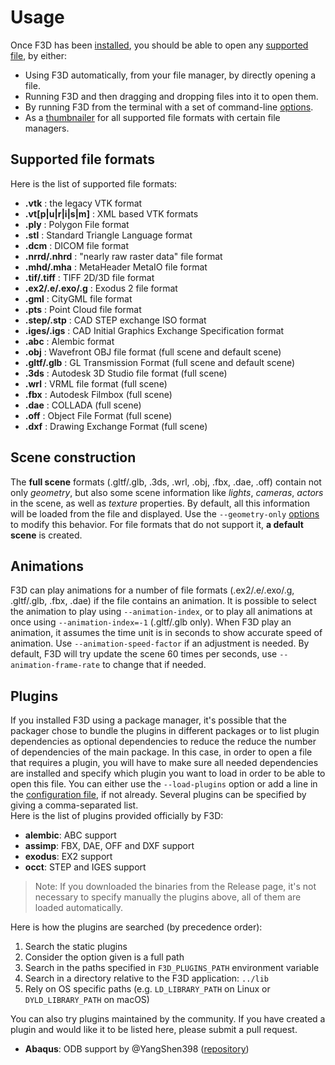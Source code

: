 # Usage

Once F3D has been [installed](INSTALLATION.md), you should be able to open any [supported file](#supported-file-formats),
by either:
* Using F3D automatically, from your file manager, by directly opening a file.
* Running F3D and then dragging and dropping files into it to open them.
* By running F3D from the terminal with a set of command-line [options](OPTIONS.md).
* As a [thumbnailer](DESKTOP_INTEGRATION.md) for all supported file formats with certain file managers.

## Supported file formats

Here is the list of supported file formats:

* **.vtk** : the legacy VTK format
* **.vt[p\|u\|r\|i\|s\|m]** : XML based VTK formats
* **.ply** : Polygon File format
* **.stl** : Standard Triangle Language format
* **.dcm** : DICOM file format
* **.nrrd/.nhrd** : "nearly raw raster data" file format
* **.mhd/.mha** : MetaHeader MetaIO file format
* **.tif/.tiff** : TIFF 2D/3D file format
* **.ex2/.e/.exo/.g** : Exodus 2 file format
* **.gml** : CityGML file format
* **.pts** : Point Cloud file format
* **.step/.stp** : CAD STEP exchange ISO format
* **.iges/.igs** : CAD Initial Graphics Exchange Specification format
* **.abc** : Alembic format
* **.obj** : Wavefront OBJ file format (full scene and default scene)
* **.gltf/.glb** : GL Transmission Format (full scene and default scene)
* **.3ds** : Autodesk 3D Studio file format (full scene)
* **.wrl** : VRML file format (full scene)
* **.fbx** : Autodesk Filmbox (full scene)
* **.dae** : COLLADA (full scene)
* **.off** : Object File Format (full scene)
* **.dxf** : Drawing Exchange Format (full scene)

## Scene construction

The **full scene** formats (.gltf/.glb, .3ds, .wrl, .obj, .fbx, .dae, .off) contain not only *geometry*, 
but also some scene information like *lights*, *cameras*, *actors* in the scene, as well as *texture* properties.
By default, all this information will be loaded from the file and displayed. Use the `--geometry-only` [options](OPTIONS.md)
to modify this behavior. For file formats that do not support it, **a default scene** is created.

## Animations

F3D can play animations for a number of file formats (.ex2/.e/.exo/.g, .gltf/.glb, .fbx, .dae) if the file contains an animation.
It is possible to select the animation to play using `--animation-index`, or to play all animations at once using `--animation-index=-1` (.gltf/.glb only).
When F3D play an animation, it assumes the time unit is in seconds to show accurate speed of animation. Use `--animation-speed-factor` if
an adjustment is needed. By default, F3D will try update the scene 60 times per seconds, use `--animation-frame-rate` to change that if needed.

## Plugins

If you installed F3D using a package manager, it's possible that the packager chose to bundle the plugins in different packages or to list plugin dependencies as optional dependencies to reduce the reduce the number of dependencies of the main package.
In this case, in order to open a file that requires a plugin, you will have to make sure all needed dependencies are installed and specify which plugin you want to load in order to be able to open this file. You can either use the `--load-plugins` option or add a line in the [configuration file](CONFIGURATION_FILE.md), if not already. Several plugins can be specified by giving a comma-separated list.  
Here is the list of plugins provided officially by F3D:

- **alembic**: ABC support
- **assimp**: FBX, DAE, OFF and DXF support
- **exodus**: EX2 support
- **occt**: STEP and IGES support

> Note: If you downloaded the binaries from the Release page, it's not necessary to specify manually the plugins above, all of them are loaded automatically.

Here is how the plugins are searched (by precedence order):  
1. Search the static plugins
2. Consider the option given is a full path
3. Search in the paths specified in `F3D_PLUGINS_PATH` environment variable
4. Search in a directory relative to the F3D application: `../lib`
5. Rely on OS specific paths (e.g. `LD_LIBRARY_PATH` on Linux or `DYLD_LIBRARY_PATH` on macOS)

You can also try plugins maintained by the community. If you have created a plugin and would like it to be listed here, please submit a pull request.

- **Abaqus**: ODB support by @YangShen398 ([repository](https://github.com/YangShen398/F3D-ODB-Reader-Plugin))
